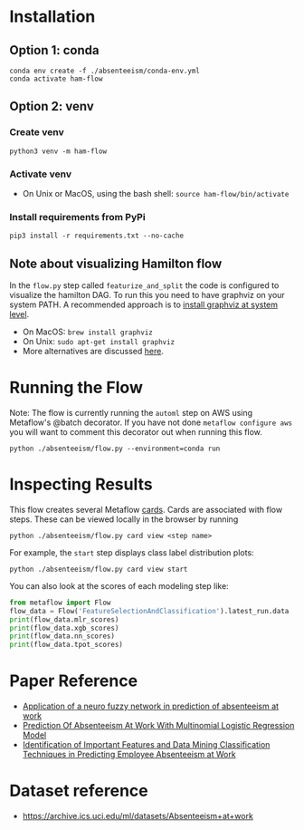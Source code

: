 # Installation
## Option 1: conda
```
conda env create -f ./absenteeism/conda-env.yml
conda activate ham-flow
```

## Option 2: venv
### Create venv
```
python3 venv -m ham-flow
```

### Activate venv
* On Unix or MacOS, using the bash shell: `source ham-flow/bin/activate`

### Install requirements from PyPi
```
pip3 install -r requirements.txt --no-cache
```

## Note about visualizing Hamilton flow
In the `flow.py` step called `featurize_and_split` the code is configured to visualize the hamilton DAG.
To run this you need to have graphviz on your system PATH. 
A recommended approach is to [install graphviz at system level](https://graphviz.org/download/). 
* On MacOS: `brew install graphviz`
* On Unix: `sudo apt-get install graphviz`
* More alternatives are discussed [here](https://stackoverflow.com/questions/35064304/runtimeerror-make-sure-the-graphviz-executables-are-on-your-systems-path-aft).

# Running the Flow
Note: The flow is currently running the `automl` step on AWS using Metaflow's @batch decorator. If you have not done `metaflow configure aws` you will want to comment this decorator out when running this flow. 

```
python ./absenteeism/flow.py --environment=conda run
```
# Inspecting Results
This flow creates several Metaflow [cards](https://docs.metaflow.org/metaflow/visualizing-results/effortless-task-inspection-with-default-cards). Cards are associated with flow steps. These can be viewed locally in the browser by running 
```
python ./absenteeism/flow.py card view <step name>
```

For example, the `start` step displays class label distribution plots:
```
python ./absenteeism/flow.py card view start
```

You can also look at the scores of each modeling step like: 
``` python 
from metaflow import Flow
flow_data = Flow('FeatureSelectionAndClassification').latest_run.data
print(flow_data.mlr_scores)
print(flow_data.xgb_scores)
print(flow_data.nn_scores)
print(flow_data.tpot_scores)
```

# Paper Reference
* [Application of a neuro fuzzy network in prediction of absenteeism at work](https://ieeexplore.ieee.org/document/6263151)
* [Prediction Of Absenteeism At Work With Multinomial Logistic Regression Model](https://www.researchgate.net/publication/358900589_PREDICTION_OF_ABSENTEEISM_AT_WORK_WITH_MULTINOMIAL_LOGISTIC_REGRESSION_MODEL)
* [Identification of Important Features and Data Mining Classification Techniques in Predicting Employee  Absenteeism at Work](http://ijece.iaescore.com/index.php/IJECE/article/view/25232)

# Dataset reference
* https://archive.ics.uci.edu/ml/datasets/Absenteeism+at+work

